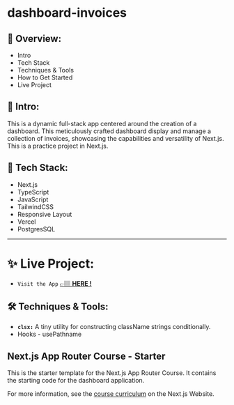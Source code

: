 # dashboard-invoices

## 📣 Overview:

- Intro
- Tech Stack
- Techniques & Tools
- How to Get Started
- Live Project

## 🔎 Intro:

This is a dynamic full-stack app centered around the creation of a dashboard. This meticulously crafted dashboard display and manage a collection of invoices, showcasing the capabilities and versatility of Next.js. This is a practice project in Next.js.

## 🧰 Tech Stack:

- Next.js
- TypeScript
- JavaScript
- TailwindCSS
- Responsive Layout
- Vercel
- PostgresSQL

---

# ✨ Live Project:

- `Visit the App` [&#128073;&#127997; **HERE !**](https://dashboard-invoices-chen-abudi.vercel.app/)

## 🛠️ Techniques & Tools:

- **`clsx:`** A tiny utility for constructing className strings conditionally.
- Hooks - usePathname

## Next.js App Router Course - Starter

This is the starter template for the Next.js App Router Course. It contains the starting code for the dashboard application.

For more information, see the [course curriculum](https://nextjs.org/learn) on the Next.js Website.
